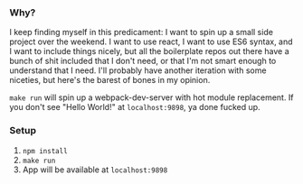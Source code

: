 ### Why?
I keep finding myself in this predicament: I want to spin up a small side project
over the weekend. I want to use react, I want to use ES6 syntax, and I want to
include things nicely, but all the boilerplate repos out there have a bunch of
shit included that I don't need, or that I'm not smart enough to understand that
I need. I'll probably have another iteration with some niceties, but here's the
barest of bones in my opinion.

`make run` will spin up a webpack-dev-server with hot module replacement. If you
don't see "Hello World!" at `localhost:9898`, ya done fucked up.

### Setup
1. `npm install`
2. `make run`
3. App will be available at `localhost:9898`